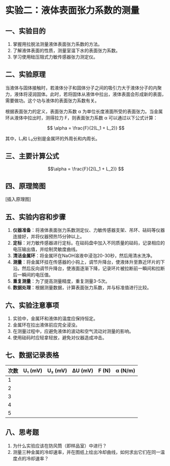# 实验二：液体表面张力系数的测量

## 一、实验目的

1. 掌握用拉脱法测量液体表面张力系数的方法。
2. 了解液体表面的性质，测量室温下水的表面张力系数。
3. 学习使用硅压阻式力敏传感器张力测定仪。

## 二、实验原理

当液体与固体接触时，若液体分子和固体分子之间的吸引力大于液体分子的内聚力，液体将浸润固体。此时，若将固体从液体中拉出，液体表面会形成新的表面，需要做功。这个功与液体的表面张力系数有关。

根据表面张力的定义，表面张力系数 α 为单位长度液面所受的表面张力。当金属环从液体中拉出时，测得拉力 F，则表面张力系数 α 可以通过以下公式计算：

$$ \alpha = \frac{F}{2(L_1 + L_2)} $$

其中，L₁和 L₂分别是金属环的外周长和内周长。

## 三、主要计算公式

$$\alpha = \frac{F}{2(L_1 + L_2)} $$

## 四、原理简图

[插入原理图]

## 五、实验内容和步骤

1. **仪器准备**：将液体表面张力系数测定仪、力敏传感器支架、吊环、砝码等仪器连接好，并将仪器预热15分钟以上。
2. **定标**：对力敏传感器进行定标。在砝码盘中加入不同质量的砝码，记录相应的电压输出值，并绘制灵敏度曲线。
3. **清洁金属环**：将金属环在NaOH溶液中浸泡20-30秒，然后用清水洗净。
4. **测量**：将金属环挂在传感器的小钩上，调节升降台，使液体升至靠近环片的下沿。然后反向调节升降台，使液面逐渐下降，记录环片被拉断前一瞬间和拉断后一瞬间的电压值。
5. **重复测量**：为了提高测量精度，重复测量3-5次。
6. **数据处理**：根据测量数据，计算表面张力系数，并与标准值进行比较。

## 六、实验注意事项

1. 实验中，金属环和液体的温度应保持恒定。
2. 金属环在拉出液体前应完全浸没。
3. 在测量过程中，应避免液体的波动和空气流动对测量的影响。
4. 使用砝码时应轻拿轻放，避免对仪器造成冲击。

## 七、数据记录表格

| 次数 | U₁ (mV) | U₂ (mV) | ΔU (mV) | F (N) | α (N/m) |
| ---- | ------- | ------- | ------- | ----- | ------- |
| 1    |         |         |         |       |         |
| 2    |         |         |         |       |         |
| 3    |         |         |         |       |         |
| 4    |         |         |         |       |         |
| 5    |         |         |         |       |         |

## 八、思考题

1. 为什么实验应该在防风筒（即样品室）中进行？
2. 测量三种金属的冷却速率，并在图纸上绘出冷却曲线，如何求出它们在同一温度点的冷却速率？